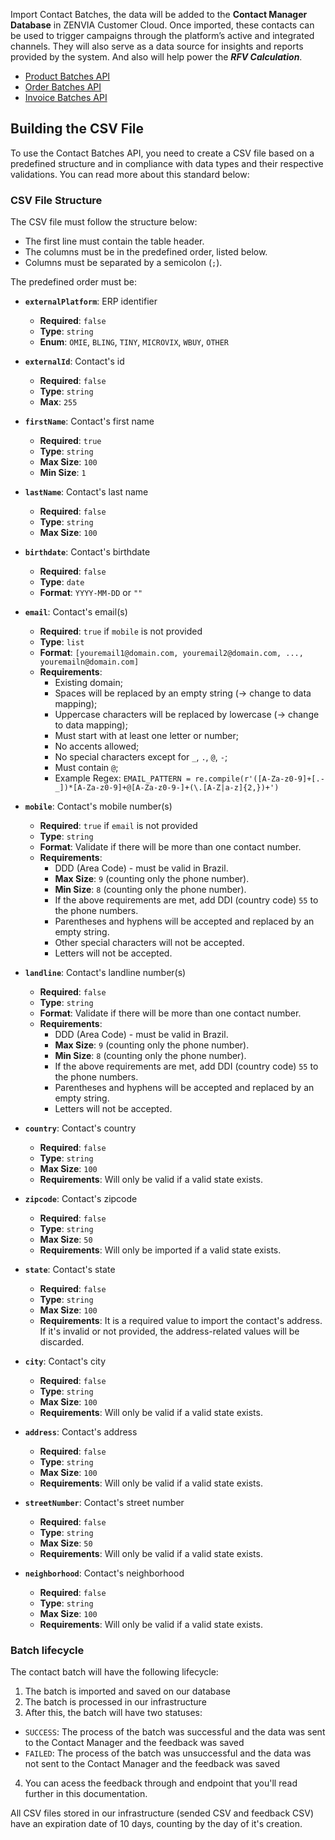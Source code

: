Import Contact Batches, the data will be added to the **Contact Manager Database** in ZENVIA Customer Cloud. Once imported, these contacts can be used to trigger campaigns through the platform’s active and integrated channels. They will also serve as a data source for insights and reports provided by the system. And also will help power the **_RFV Calculation_**.

- [Product Batches API](#tag/Product-Batches)
- [Order Batches API](#tag/Order-Batches)
- [Invoice Batches API](#tag/Invoice-Batches)

## Building the CSV File

To use the Contact Batches API, you need to create a CSV file based on a predefined structure and in compliance with data types and their respective validations. You can read more about this standard below:

### CSV File Structure

The CSV file must follow the structure below:

- The first line must contain the table header.
- The columns must be in the predefined order, listed below.
- Columns must be separated by a semicolon (`;`).

The predefined order must be:

- **`externalPlatform`**: ERP identifier
  - **Required**: `false`
  - **Type**: `string`
  - **Enum**: `OMIE`, `BLING`, `TINY`, `MICROVIX`, `WBUY`, `OTHER`

- **`externalId`**: Contact's id
  - **Required**: `false`
  - **Type**: `string`
  - **Max**: `255`

- **`firstName`**: Contact's first name
  - **Required**: `true`
  - **Type**: `string`
  - **Max Size**: `100`
  - **Min Size**: `1`

- **`lastName`**: Contact's last name
  - **Required**: `false`
  - **Type**: `string`
  - **Max Size**: `100`

- **`birthdate`**: Contact's birthdate
  - **Required**: `false`
  - **Type**: `date`
  - **Format**: `YYYY-MM-DD` or `""`

- **`email`**: Contact's email(s)
  - **Required**: `true` if `mobile` is not provided
  - **Type**: `list`
  - **Format**: `[youremail1@domain.com, youremail2@domain.com, ..., youremailn@domain.com]`
  - **Requirements**:
    - Existing domain;
    - Spaces will be replaced by an empty string (→ change to data mapping);
    - Uppercase characters will be replaced by lowercase (→ change to data mapping);
    - Must start with at least one letter or number;
    - No accents allowed;
    - No special characters except for `_`, `.`, `@`, `-`;
    - Must contain `@`;
    - Example Regex: `EMAIL_PATTERN = re.compile(r'([A-Za-z0-9]+[.-_])*[A-Za-z0-9]+@[A-Za-z0-9-]+(\.[A-Z|a-z]{2,})+')`

- **`mobile`**: Contact's mobile number(s)
  - **Required**: `true` if `email` is not provided
  - **Type**: `string`
  - **Format**: Validate if there will be more than one contact number.
  - **Requirements**:
    - DDD (Area Code) - must be valid in Brazil.
    - **Max Size**: `9` (counting only the phone number).
    - **Min Size**: `8` (counting only the phone number).
    - If the above requirements are met, add DDI (country code) `55` to the phone numbers.
    - Parentheses and hyphens will be accepted and replaced by an empty string.
    - Other special characters will not be accepted.
    - Letters will not be accepted.

- **`landline`**: Contact's landline number(s)
  - **Required**: `false`
  - **Type**: `string`
  - **Format**: Validate if there will be more than one contact number.
  - **Requirements**:
    - DDD (Area Code) - must be valid in Brazil.
    - **Max Size**: `9` (counting only the phone number).
    - **Min Size**: `8` (counting only the phone number).
    - If the above requirements are met, add DDI (country code) `55` to the phone numbers.
    - Parentheses and hyphens will be accepted and replaced by an empty string.
    - Letters will not be accepted.

- **`country`**: Contact's country
  - **Required**: `false`
  - **Type**: `string`
  - **Max Size**: `100`
  - **Requirements**: Will only be valid if a valid state exists.

- **`zipcode`**: Contact's zipcode
  - **Required**: `false`
  - **Type**: `string`
  - **Max Size**: `50`
  - **Requirements**: Will only be imported if a valid state exists.

- **`state`**: Contact's state
  - **Required**: `false`
  - **Type**: `string`
  - **Max Size**: `100`
  - **Requirements**: It is a required value to import the contact's address. If it's invalid or not provided, the address-related values will be discarded.

- **`city`**: Contact's city
  - **Required**: `false`
  - **Type**: `string`
  - **Max Size**: `100`
  - **Requirements**: Will only be valid if a valid state exists.

- **`address`**: Contact's address
  - **Required**: `false`
  - **Type**: `string`
  - **Max Size**: `100`
  - **Requirements**: Will only be valid if a valid state exists.

- **`streetNumber`**: Contact's street number
  - **Required**: `false`
  - **Type**: `string`
  - **Max Size**: `50`
  - **Requirements**: Will only be valid if a valid state exists.

- **`neighborhood`**: Contact's neighborhood
  - **Required**: `false`
  - **Type**: `string`
  - **Max Size**: `100`
  - **Requirements**: Will only be valid if a valid state exists.

### Batch lifecycle

The contact batch will have the following lifecycle:

1. The batch is imported and saved on our database
2. The batch is processed in our infrastructure
3. After this, the batch will have two statuses:

- `SUCCESS`: The process of the batch was successful and the data was sent to the Contact Manager and the feedback was saved
- `FAILED`: The process of the batch was unsuccessful and the data was not sent to the Contact Manager and the feedback was saved

4. You can acess the feedback through and endpoint that you'll read further in this documentation.

All CSV files stored in our infrastructure (sended CSV and feedback CSV) have an expiration date of 10 days, counting by the day of it's creation.
